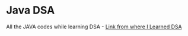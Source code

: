 # Java DSA
All the JAVA codes while learning DSA - [Link from where I Learned DSA](https://github.com/kunal-kushwaha/DSA-Bootcamp-Java) <br />
